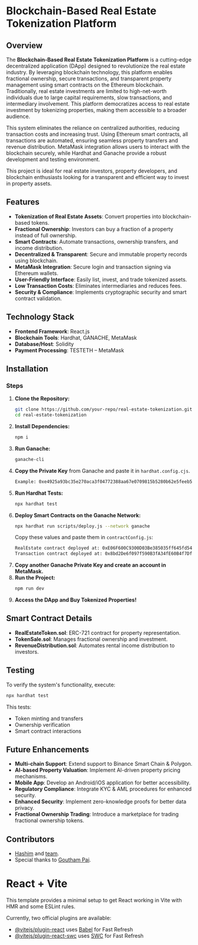# Blockchain-Based Real Estate Tokenization Platform

## Overview
The **Blockchain-Based Real Estate Tokenization Platform** is a cutting-edge decentralized application (DApp) designed to revolutionize the real estate industry. By leveraging blockchain technology, this platform enables fractional ownership, secure transactions, and transparent property management using smart contracts on the Ethereum blockchain. Traditionally, real estate investments are limited to high-net-worth individuals due to large capital requirements, slow transactions, and intermediary involvement. This platform democratizes access to real estate investment by tokenizing properties, making them accessible to a broader audience. 

This system eliminates the reliance on centralized authorities, reducing transaction costs and increasing trust. Using Ethereum smart contracts, all transactions are automated, ensuring seamless property transfers and revenue distribution. MetaMask integration allows users to interact with the blockchain securely, while Hardhat and Ganache provide a robust development and testing environment. 

This project is ideal for real estate investors, property developers, and blockchain enthusiasts looking for a transparent and efficient way to invest in property assets. 

## Features
- **Tokenization of Real Estate Assets**: Convert properties into blockchain-based tokens.
- **Fractional Ownership**: Investors can buy a fraction of a property instead of full ownership.
- **Smart Contracts**: Automate transactions, ownership transfers, and income distribution.
- **Decentralized & Transparent**: Secure and immutable property records using blockchain.
- **MetaMask Integration**: Secure login and transaction signing via Ethereum wallets.
- **User-Friendly Interface**: Easily list, invest, and trade tokenized assets.
- **Low Transaction Costs**: Eliminates intermediaries and reduces fees.
- **Security & Compliance**: Implements cryptographic security and smart contract validation.

## Technology Stack
- **Frontend Framework**: React.js
- **Blockchain Tools**: Hardhat, GANACHE, MetaMask
- **Database/Host**: Solidity
- **Payment Processing**: TESTETH – MetaMask

## Installation

### Steps
1. **Clone the Repository:**
   ```sh
   git clone https://github.com/your-repo/real-estate-tokenization.git
   cd real-estate-tokenization
   ```
2. **Install Dependencies:**
   ```sh
   npm i
   ```
3. **Run Ganache:**
   ```sh
   ganache-cli
   ```
4. **Copy the Private Key** from Ganache and paste it in `hardhat.config.cjs`.
   ```sh
   Example: 0xe4925a93bc35e270aca3f04772388aa67e0709815b5280b62e5feeb5491f0843
   ```
5. **Run Hardhat Tests:**
   ```sh
   npx hardhat test
   ```
6. **Deploy Smart Contracts on the Ganache Network:**
   ```sh
   npx hardhat run scripts/deploy.js --network ganache
   ```
   Copy these values and paste them in `contractConfig.js`:
   ```sh
   RealEstate contract deployed at: 0xE06F600C9300D03Be385035ff645fd54abeCE3F8 (Example)
   Transaction contract deployed at: 0x8bd2De6f097f590B3fA34fE60B4f7Df5a627e424 (Example)
   ```
7. **Copy another Ganache Private Key and create an account in MetaMask.**
8. **Run the Project:**
   ```sh
   npm run dev
   ```
9. **Access the DApp and Buy Tokenized Properties!**

## Smart Contract Details
- **RealEstateToken.sol**: ERC-721 contract for property representation.
- **TokenSale.sol**: Manages fractional ownership and investment.
- **RevenueDistribution.sol**: Automates rental income distribution to investors.

## Testing
To verify the system's functionality, execute:
```sh
npx hardhat test
```
This tests:
- Token minting and transfers
- Ownership verification
- Smart contract interactions

## Future Enhancements
- **Multi-chain Support**: Extend support to Binance Smart Chain & Polygon.
- **AI-based Property Valuation**: Implement AI-driven property pricing mechanisms.
- **Mobile App**: Develop an Android/iOS application for better accessibility.
- **Regulatory Compliance**: Integrate KYC & AML procedures for enhanced security.
- **Enhanced Security**: Implement zero-knowledge proofs for better data privacy.
- **Fractional Ownership Trading**: Introduce a marketplace for trading fractional ownership tokens.

## Contributors
- [Hashim](https://github.com/mohdhashimali) and [team](https://www.linkedin.com/in/mohdhashimali/details/projects/urn:li:fsd_profileProject:(ACoAADkWNT8B5u5Pctn92sJm6NOuDMy80HDaAas,1338464827)/creators/).
- Special thanks to [Goutham Pai](https://github.com/gouthampai05).

# React + Vite

This template provides a minimal setup to get React working in Vite with HMR and some ESLint rules.

Currently, two official plugins are available:

- [@vitejs/plugin-react](https://github.com/vitejs/vite-plugin-react/blob/main/packages/plugin-react/README.md) uses [Babel](https://babeljs.io/) for Fast Refresh
- [@vitejs/plugin-react-swc](https://github.com/vitejs/vite-plugin-react-swc) uses [SWC](https://swc.rs/) for Fast Refresh
